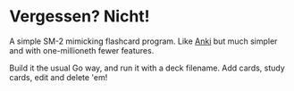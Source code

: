 # Vergessen? Nicht!

A simple SM-2 mimicking flashcard program. Like [Anki](http://ankisrs.net) but
much simpler and with one-millioneth fewer features.

Build it the usual Go way, and run it with a deck filename. Add cards, study
cards, edit and delete 'em! 
